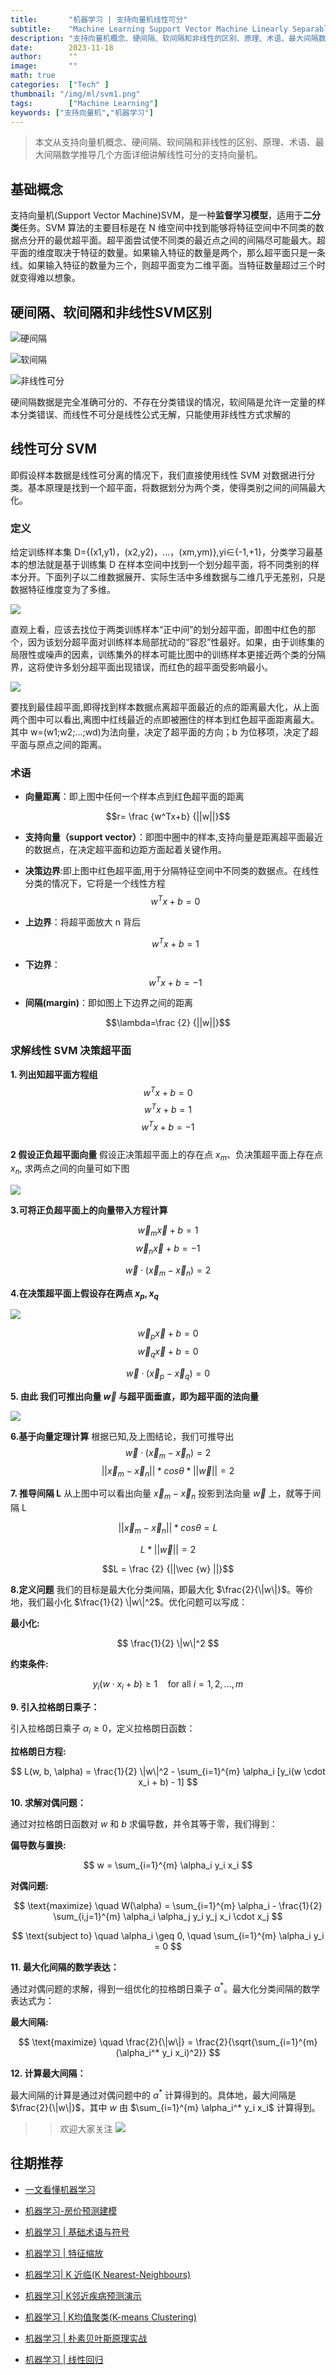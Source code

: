 ```yaml
---
title:       "机器学习 | 支持向量机线性可分"
subtitle:    "Machine Learning Support Vector Machine Linearly Separable"
description: "支持向量机概念、硬间隔、软间隔和非线性的区别、原理、术语、最大间隔数学推导几个方面详细讲解线性可分的支持向量机"
date:        2023-11-18
author:      ""
image:       ""
math: true
categories:  ["Tech" ]
thumbnail: "/img/ml/svm1.png"
tags:        ["Machine Learning"]
keywords: ["支持向量机","机器学习"]
---
```



>  本文从支持向量机概念、硬间隔、软间隔和非线性的区别、原理、术语、最大间隔数学推导几个方面详细讲解线性可分的支持向量机。

## 基础概念

支持向量机(Support Vector Machine)SVM，是一种**监督学习模型**，适用于**二分类**任务。SVM 算法的主要目标是在 N 维空间中找到能够将特征空间中不同类的数据点分开的最优超平面。超平面尝试使不同类的最近点之间的间隔尽可能最大。超平面的维度取决于特征的数量。如果输入特征的数量是两个，那么超平面只是一条线。如果输入特征的数量为三个，则超平面变为二维平面。当特征数量超过三个时就变得难以想象。

## 硬间隔、软间隔和非线性SVM区别

![硬间隔](/img/ml/hard-margin.webp)


![软间隔](/img/ml/soft-margin.webp)

![非线性可分](/img/ml/not-linearn.webp)



硬间隔数据是完全准确可分的、不存在分类错误的情况，软间隔是允许一定量的样本分类错误、而线性不可分是线性公式无解，只能使用非线性方式求解的



## 线性可分 SVM

即假设样本数据是线性可分离的情况下，我们直接使用线性 SVM 对数据进行分类。基本原理是找到一个超平面，将数据划分为两个类，使得类别之间的间隔最大化。

### 定义

给定训练样本集 D={(x1,y1)，(x2,y2)，...，(xm,ym)},yi∈{-1,+1}，分类学习最基本的想法就是基于训练集 D 在样本空间中找到一个划分超平面，将不同类别的样本分开。下面列子以二维数据展开、实际生活中多维数据与二维几乎无差别，只是数据特征维度变为了多维。

![](/img/ml/svm1.png)


直观上看，应该去找位于两类训练样本“正中间”的划分超平面，即图中红色的那个，因为该划分超平面对训练样本局部扰动的“容忍”性最好。如果，由于训练集的局限性或噪声的因素，训练集外的样本可能比图中的训练样本更接近两个类的分隔界，这将使许多划分超平面出现错误，而红色的超平面受影响最小。

![](/img/ml/svm2.png)


要找到最佳超平面,即得找到样本数据点离超平面最近的点的距离最大化，从上面两个图中可以看出,离图中红线最近的点即被圈住的样本到红色超平面距离最大。其中 w=(w1;w2;...;wd)为法向量，决定了超平面的方向；b 为位移项，决定了超平面与原点之间的距离。

### 术语

- **向量距离**：即上图中任何一个样本点到红色超平面的距离

$$r= \frac {w^Tx+b} {||w||}$$

- **支持向量（support vector）**：即图中圈中的样本,支持向量是距离超平面最近的数据点，在决定超平面和边距方面起着关键作用。

- **决策边界**:即上图中红色超平面,用于分隔特征空间中不同类的数据点。在线性分类的情况下，它将是一个线性方程
  $$w^Tx+b=0$$
- **上边界**：将超平面放大 n 背后

  $$w^Tx+b=1$$

- **下边界**：
  $$w^Tx+b=-1$$
- **间隔(margin)**：即如图上下边界之间的距离

$$\lambda=\frac {2} {||w||}$$

### 求解线性 SVM 决策超平面

**1. 列出知超平面方程组**
$$w^Tx+b=0$$
$$w^Tx+b=1$$
$$w^Tx+b=-1$$  
**2 假设正负超平面向量**
假设正决策超平面上的存在点 $x_m$、负决策超平面上存在点 $x_n$, 求两点之间的向量可如下图

![](/img/ml/svm9.png)


**3.可将正负超平面上的向量带入方程计算**

$$\vec w_m \vec x+b=1$$
$$\vec w_n \vec x+b=-1$$

$$\vec {w} \cdot (\vec x_m- \vec x_n)=2$$

**4.在决策超平面上假设存在两点 $x_p,x_q$**

![](/img/ml/svm10.png)


$$\vec w_p \vec x+b=0$$
$$\vec w_q \vec x+b=0$$

$$\vec {w} \cdot (\vec x_p- \vec x_q)=0$$

**5. 由此 我们可推出向量 $\vec w$ 与超平面垂直，即为超平面的法向量**

![](/img/ml/svm11.png)


**6.基于向量定理计算**
根据已知,及上图结论，我们可推导出
$$\vec {w} \cdot (\vec x_m- \vec x_n)=2$$
$$||\vec x_m- \vec x_n|| * cos \theta * ||\vec {w} || =2$$

**7. 推导间隔 L**
从上图中可以看出向量 $\vec x_m- \vec x_n$ 投影到法向量 $\vec w$ 上，就等于间隔 L

$$||\vec x_m- \vec x_n|| * cos \theta  =L$$

$$L * ||\vec {w} || =2$$

$$L = \frac {2}  {||\vec {w} ||}$$

**8.定义问题**
我们的目标是最大化分类间隔，即最大化 $\frac{2}{\|w\|}$。等价地，我们最小化 $\frac{1}{2} \|w\|^2$。优化问题可以写成：

**最小化:**

$$
\frac{1}{2} \|w\|^2
$$

**约束条件:**

$$
y_i(w \cdot x_i + b) \geq 1 \quad \text{for all } i = 1, 2, \ldots, m
$$

**9. 引入拉格朗日乘子：**

引入拉格朗日乘子 $\alpha_i \geq 0$，定义拉格朗日函数：

**拉格朗日方程:**

$$
L(w, b, \alpha) = \frac{1}{2} \|w\|^2 - \sum_{i=1}^{m} \alpha_i [y_i(w \cdot x_i + b) - 1]
$$

**10. 求解对偶问题：**

通过对拉格朗日函数对 $w$ 和 $b$ 求偏导数，并令其等于零，我们得到：

**偏导数与置换:**

$$
w = \sum_{i=1}^{m} \alpha_i y_i x_i
$$

**对偶问题:**

$$
\text{maximize} \quad W(\alpha) = \sum_{i=1}^{m} \alpha_i - \frac{1}{2} \sum_{i,j=1}^{m} \alpha_i \alpha_j y_i y_j x_i \cdot x_j
$$

$$
\text{subject to} \quad \alpha_i \geq 0, \quad \sum_{i=1}^{m} \alpha_i y_i = 0
$$

**11. 最大化间隔的数学表达：**

通过对偶问题的求解，得到一组优化的拉格朗日乘子 $\alpha^*$。最大化分类间隔的数学表达式为：

**最大间隔:**

$$
\text{maximize} \quad \frac{2}{\|w\|} = \frac{2}{\sqrt{\sum_{i=1}^{m} (\alpha_i^* y_i x_i)^2}}
$$

**12. 计算最大间隔：**

最大间隔的计算是通过对偶问题中的 $\alpha^*$ 计算得到的。具体地，最大间隔是 $\frac{2}{\|w\|}$，其中 $w$ 由 $\sum_{i=1}^{m} \alpha_i^* y_i x_i$ 计算得到。
>> 欢迎大家关注
![](https://files.mdnice.com/user/50789/e5f12b6f-3e5c-4dfe-bab9-f074734d3e37.png)

## 往期推荐

- [一文看懂机器学习](https://mp.weixin.qq.com/s?__biz=MzU0ODMzMzk0Ng==&mid=2247484391&idx=1&sn=716e299395f39c6ee2af72227f34b255&chksm=fb41f3f2cc367ae4f2f89dd7ed47de8378c35abc5904241b7d247e87cd707668b1bb09129a7b#rd)
- [机器学习-房价预测建模](https://mp.weixin.qq.com/s?__biz=MzU0ODMzMzk0Ng==&mid=2247484401&idx=1&sn=0b67c4ad3e7608009ae920571f2fd308&chksm=fb41f3e4cc367af2f41d9b17f6f2a8310d5cb299bfa355618907f4e0202522d9e2b3e19d5c91#rd)
- [机器学习 | 基础术语与符号](https://mp.weixin.qq.com/s?__biz=MzU0ODMzMzk0Ng==&mid=2247484401&idx=1&sn=0b67c4ad3e7608009ae920571f2fd308&chksm=fb41f3e4cc367af2f41d9b17f6f2a8310d5cb299bfa355618907f4e0202522d9e2b3e19d5c91#rd)
- [机器学习 | 特征缩放](https://mp.weixin.qq.com/s?__biz=MzU0ODMzMzk0Ng==&mid=2247484510&idx=1&sn=bb7cf6117c620aae01064f1051730c29&chksm=fb41f44bcc367d5d223dd7a8d445e92d97e2e993a49d122e019f80a1555b0b651567f5056060#rd)
- [机器学习| K 近临(K Nearest-Neighbours)](https://mp.weixin.qq.com/s?__biz=MzU0ODMzMzk0Ng==&mid=2247484572&idx=1&sn=e8fed49378732bd5c40f6130dd42ec7c&chksm=fb41f489cc367d9fa1483192ace36bad08a49c546a1b8e19c2350e14e6d2693cf39fd27dabf5#rd)
- [机器学习| K邻近疾病预测演示](https://mp.weixin.qq.com/s?__biz=MzU0ODMzMzk0Ng==&mid=2247484576&idx=1&sn=272c2f834eb92197d382ca7164a097a1&chksm=fb41f4b5cc367da36d40622bbc097cb19e9cccad76062c33c49d494205ce2473720318e6a914#rd)
- [机器学习 | K均值聚类(K-means Clustering)](https://mp.weixin.qq.com/s?__biz=MzU0ODMzMzk0Ng==&mid=2247484610&idx=1&sn=e5ddd983cd1f32b52524a8ae846c36f1&chksm=fb41f4d7cc367dc10d15fecadaa82ef74b5ab5c71704fb869fd1c62ad0da6e17cb037a31ca66#rd)

- [机器学习 | 朴素贝叶斯原理实战](https://mp.weixin.qq.com/s?__biz=MzU0ODMzMzk0Ng==&mid=2247484764&idx=1&sn=08ec391ef9a85c25d8205a3574b4a636&chksm=fb41f549cc367c5f1fb90a3f9735831576334566afd7d409f063cd329e8af81a79a797f9104f#rd)
- [机器学习 | 线性回归](https://mp.weixin.qq.com/s?__biz=MzU0ODMzMzk0Ng==&mid=2247484791&idx=1&sn=5fb140a07fe30805d785303d55307b14&chksm=fb41f562cc367c74b5ae84e05093062b79a8827a505de7b858f2c76414a29ea9d94e08aaaaa5#rd)


